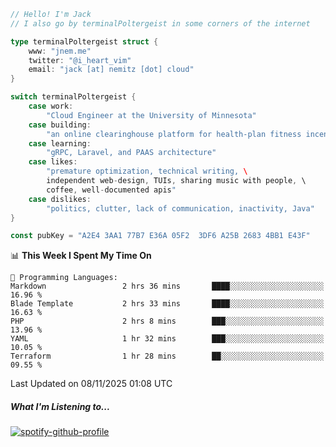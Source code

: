 ```go
// Hello! I'm Jack
// I also go by terminalPoltergeist in some corners of the internet

type terminalPoltergeist struct {
    www: "jnem.me"
    twitter: "@i_heart_vim"
    email: "jack [at] nemitz [dot] cloud"
}

switch terminalPoltergeist {
    case work:
        "Cloud Engineer at the University of Minnesota"
    case building:
        "an online clearinghouse platform for health-plan fitness incentive programs"
    case learning:
        "gRPC, Laravel, and PAAS architecture"
    case likes:
        "premature optimization, technical writing, \
        independent web-design, TUIs, sharing music with people, \
        coffee, well-documented apis"
    case dislikes:
        "politics, clutter, lack of communication, inactivity, Java"
}

const pubKey = "A2E4 3AA1 77B7 E36A 05F2  3DF6 A25B 2683 4BB1 E43F"
```

<!--START_SECTION:waka-->
📊 **This Week I Spent My Time On** 

```text
💬 Programming Languages: 
Markdown                 2 hrs 36 mins       ████░░░░░░░░░░░░░░░░░░░░░   16.96 % 
Blade Template           2 hrs 33 mins       ████░░░░░░░░░░░░░░░░░░░░░   16.63 % 
PHP                      2 hrs 8 mins        ███░░░░░░░░░░░░░░░░░░░░░░   13.96 % 
YAML                     1 hr 32 mins        ███░░░░░░░░░░░░░░░░░░░░░░   10.05 % 
Terraform                1 hr 28 mins        ██░░░░░░░░░░░░░░░░░░░░░░░   09.55 % 
```


 Last Updated on 08/11/2025 01:08 UTC
<!--END_SECTION:waka-->

##### What I'm Listening to...

[![spotify-github-profile](https://jnem.me/listening-item?maxAge=2592000)](https://jnem.me/listening)
